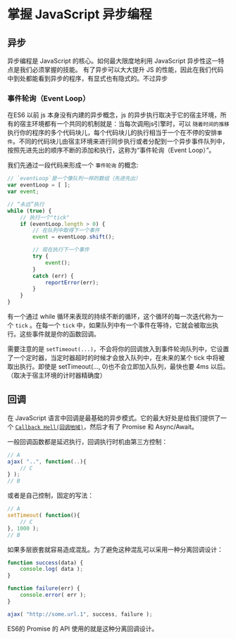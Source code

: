 # 掌握 JavaScript 异步编程

## 异步
异步编程是 JavaScript 的核心。如何最大限度地利用 JavaScript 异步性这一特点是我们必须掌握的技能。
有了异步可以大大提升 JS 的性能，因此在我们代码中到处都能看到异步的程序，有显式也有隐式的。不过异步

### 事件轮询（Event Loop）
在ES6 以前 js 本身没有内建的异步概念，js 的异步执行取决于它的宿主环境，所有的宿主环境都有一个共同的机制就是：当每次调用js引擎时，可以 `随着时间的推移` 执行你的程序的多个代码块儿，每个代码块儿的执行相当于一个在不停的安排`事件`。不同的代码块儿由宿主环境来进行同步执行或者分配到一个异步事件队列中，按照先进先出的顺序不断的添加和执行，这称为“事件轮询（Event Loop）”。

我们先通过一段代码来形成一个 `事件轮询` 的概念:

```js
// `eventLoop`是一个像队列一样的数组（先进先出）
var eventLoop = [ ];
var event;

// “永远”执行
while (true) {
	// 执行一个"tick"
	if (eventLoop.length > 0) {
		// 在队列中取得下一个事件
		event = eventLoop.shift();

		// 现在执行下一个事件
		try {
			event();
		}
		catch (err) {
			reportError(err);
		}
	}
}
```

有一个通过 while 循环来表现的持续不断的循环，这个循环的每一次迭代称为一个 `tick` 。在每一个 `tick` 中，如果队列中有一个事件在等待，它就会被取出执行。这些事件就是你的函数回调。

需要注意的是 `setTimeout(...)`，不会将你的回调放入到事件轮询队列中，它设置了一个定时器，当定时器超时的时候才会放入队列中，在未来的某个 tick 中将被取出执行。即使是 setTimeout(..., 0)也不会立即加入队列，最快也要 4ms 以后。（取决于宿主环境的计时器精确度）

## 回调
在 JavaScript 语言中回调是最基础的异步模式。它的最大好处是给我们提供了一个 [`Callback Hell(回调地域)`](http://callbackhell.com/)，然后才有了 Promise 和 Async/Await。

一般回调函数都是延迟执行，回调执行时机由第三方控制：
```js
// A
ajax( "..", function(..){
	// C
} );
// B
```
或者是自己控制，固定的写法：
```js
// A
setTimeout( function(){
	// C
}, 1000 );
// B
```
如果多层嵌套就容易造成混乱。为了避免这种混乱可以采用一种分离回调设计：
```js
function success(data) {
	console.log( data );
}

function failure(err) {
	console.error( err );
}

ajax( "http://some.url.1", success, failure );
```
ES6的 Promise 的 API 使用的就是这种分离回调设计。
